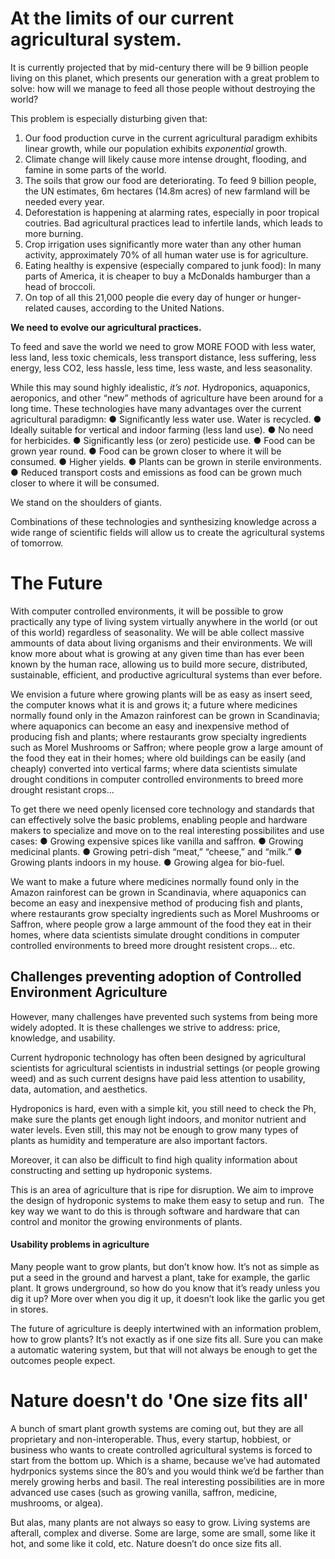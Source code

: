 # At the limits of our current agricultural system.

It is currently projected that by mid-century there will be 9 billion people living on this planet, which presents our generation with a great problem to solve: how will we manage to feed all those people without destroying the world?

This problem is especially disturbing given that:
1.  Our food production curve in the current agricultural paradigm exhibits linear growth, while our population exhibits *exponential* growth.
2.  Climate change will likely cause more intense drought, flooding, and famine in some parts of the world.
3.  The soils that grow our food are deteriorating. To feed 9 billion people, the UN estimates, 6m hectares (14.8m acres) of new farmland will be needed every year.
4.  Deforestation is happening at alarming rates, especially in poor tropical coutries. Bad agricultural practices lead to infertile lands, which leads to more burning.
5.  Crop irrigation uses significantly more water than any other human activity, approximately 70% of all human water use is for agriculture.
6.  Eating healthy is expensive (especially compared to junk food): In many parts of America, it is cheaper to buy a McDonalds hamburger than a head of broccoli.
7.  On top of all this 21,000 people die every day of hunger or hunger-related causes, according to the United Nations.

**We need to evolve our agricultural practices.**

To feed and save the world we need to grow MORE FOOD with less water, less land, less toxic chemicals, less transport distance, less suffering, less energy, less CO2, less hassle, less time, less waste, and less seasonality.

While this may sound highly idealistic, *it’s not*. Hydroponics, aquaponics, aeroponics, and other “new” methods of agriculture have been around for a long time. These technologies have many advantages over the current agricultural paradigmn:
●   Significantly less water use. Water is recycled.
●   Ideally suitable for vertical and indoor farming (less land use).
●   No need for herbicides.
●   Significantly less (or zero) pesticide use.
●   Food can be grown year round.
●   Food can be grown closer to where it will be consumed.
●   Higher yields.
●   Plants can be grown in sterile environments.
●   Reduced transport costs and emissions as food can be grown much closer to where it will be consumed.

We stand on the shoulders of giants.

Combinations of these technologies and synthesizing knowledge across a wide range of scientific fields will allow us to create the agricultural systems of tomorrow.

# The Future
With computer controlled environments, it will be possible to grow practically any type of living system virtually anywhere in the world (or out of this world) regardless of seasonality. We will be able collect massive ammounts of data about living organisms and their environments. We will know more about what is growing at any given time than has ever been known by the human race, allowing us to build more secure, distributed, sustainable, efficient, and productive agricultural systems than ever before.

We envision a future where growing plants will be as easy as insert seed, the computer knows what it is and grows it; a future where medicines normally found only in the Amazon rainforest can be grown in Scandinavia; where aquaponics can become an easy and inexpensive method of producing fish and plants; where restaurants grow specialty ingredients such as Morel Mushrooms or Saffron; where people grow a large amount of the food they eat in their homes; where old buildings can be easily (and cheaply) converted into vertical farms; where data scientists simulate drought conditions in computer controlled environments to breed more drought resistant crops…

To get there we need openly licensed core technology and standards that can effectively solve the basic problems, enabling people and hardware makers to specialize and move on to the real interesting possibilites and use cases:
●   Growing expensive spices like vanilla and saffron.
●   Growing medicinal plants.
●   Growing petri-dish “meat,” “cheese,” and “milk.”
●   Growing plants indoors in my house.
●   Growing algea for bio-fuel.

We want to make a future where medicines normally found only in the Amazon rainforest can be grown in Scandinavia, where aquaponics can become an easy and inexpensive method of producing fish and plants, where restaurants grow specialty ingredients such as Morel Mushrooms or Saffron, where people grow a large ammount of the food they eat in their homes, where data scientists simulate drought conditions in computer controlled environments to breed more drought resistent crops… etc.

## Challenges preventing adoption of Controlled Environment Agriculture
However, many challenges have prevented such systems from being more widely adopted. It is these challenges we strive to address: price, knowledge, and usability. 

Current hydroponic technology has often been designed by agricultural scientists for agricultural scientists in industrial settings (or people growing weed) and as such current designs have paid less attention to usability, data, automation, and aesthetics.

Hydroponics is hard, even with a simple kit, you still need to check the Ph, make sure the plants get enough light indoors, and monitor nutrient and water levels. Even still, this may not be enough to grow many types of plants as humidity and temperature are also important factors.

Moreover, it can also be difficult to find high quality information about constructing and setting up hydroponic systems.

This is an area of agriculture that is ripe for disruption. We aim to improve the design of hydroponic systems to make them easy to setup and run.  The key way we want to do this is through software and hardware that can control and monitor the growing environments of plants. 

#### Usability problems in agriculture
Many people want to grow plants, but don’t know how. It’s not as simple as put a seed in the ground and harvest a plant, take for example, the garlic plant. It grows underground, so how do you know that it’s ready unless you dig it up? More over when you dig it up, it doesn’t look like the garlic you get in stores.

The future of agriculture is deeply intertwined with an information problem, how to grow plants? It’s not exactly as if one size fits all. Sure you can make a automatic watering system, but that will not always be enough to get the outcomes people expect.

# Nature doesn't do 'One size fits all'
A bunch of smart plant growth systems are coming out, but they are all proprietary and non-interoperable. Thus, every startup, hobbiest, or business who wants to create controlled agricultural systems is forced to start from the bottom up. Which is a shame, because we’ve had automated hydrponics systems since the 80’s and you would think we’d be farther than merely growing herbs and basil. The real interesting possibilities are in more advanced use cases (such as growing vanilla, saffron, medicine, mushrooms, or algea).

But alas, many plants are not always so easy to grow. Living systems are afterall, complex and diverse. Some are large, some are small, some like it hot, and some like it cold, etc. Nature doesn’t do once size fits all.
